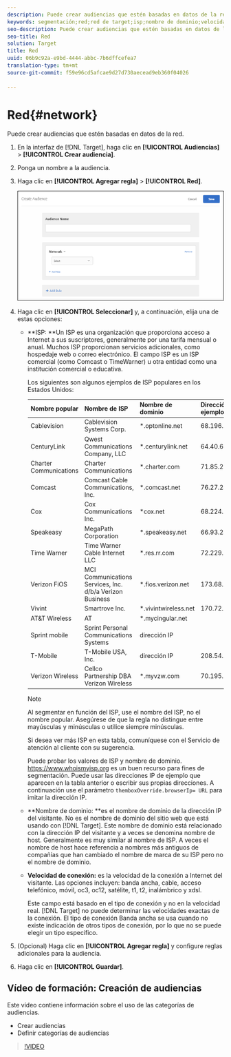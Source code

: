 ```yaml
---
description: Puede crear audiencias que estén basadas en datos de la red.
keywords: segmentación;red;red de target;isp;nombre de dominio;velocidad de conexión;isp de target;nombre de dominio de target;velocidad de conexión de target
seo-description: Puede crear audiencias que estén basadas en datos de la red.
seo-title: Red
solution: Target
title: Red
uuid: 06b9c92a-e9bd-4444-abbc-7b6dffcefea7
translation-type: tm+mt
source-git-commit: f59e96cd5afcae9d27d730aecead9eb360f04026

---
```



# Red{#network}

Puede crear audiencias que estén basadas en datos de la red.

1. En la interfaz de [!DNL Target], haga clic en **[!UICONTROL Audiencias]** &gt; **[!UICONTROL Crear audiencia]**.
1. Ponga un nombre a la audiencia.
1. Haga clic en **[!UICONTROL Agregar regla]** &gt; **[!UICONTROL Red]**.

   ![](assets/target_network.png)

1. Haga clic en **[!UICONTROL Seleccionar]** y, a continuación, elija una de estas opciones:

   * **ISP: **Un ISP es una organización que proporciona acceso a Internet a sus suscriptores, generalmente por una tarifa mensual o anual. Muchos ISP proporcionan servicios adicionales, como hospedaje web o correo electrónico. El campo ISP es un ISP comercial (como Comcast o TimeWarner) u otra entidad como una institución comercial o educativa.

      Los siguientes son algunos ejemplos de ISP populares en los Estados Unidos:

      | Nombre popular | Nombre de ISP | Nombre de dominio | Dirección IP de ejemplo |
      |---|---|---|---|
      | Cablevision | Cablevision Systems Corp. | *.optonline.net | 68.196.130.239 |
      | CenturyLink | Qwest Communications Company, LLC | *.centurylink.net | 64.40.65.0 |
      | Charter Communications | Charter Communications | *.charter.com | 71.85.225.124 |
      | Comcast | Comcast Cable Communications, Inc. | *.comcast.net | 76.27.24.28 |
      | Cox | Cox Communications Inc. | *cox.net | 68.224.174.22 |
      | Speakeasy | MegaPath Corporation | *.speakeasy.net | 66.93.240.0 |
      | Time Warner | Time Warner Cable Internet LLC | *.res.rr.com | 72.229.28.185 |
      | Verizon FiOS | MCI Communications Services, Inc. d/b/a Verizon Business | *.fios.verizon.net | 173.68.112.34 |
      | Vivint | Smartrove Inc. | *.vivintwireless.net | 170.72.26.105 |
      | AT&amp;T Wireless | AT | *.mycingular.net |  |
      | Sprint mobile | Sprint Personal Communications Systems | dirección IP |  |
      | T-Mobile | T-Mobile USA, Inc. | dirección IP | 208.54.86.0 |
      | Verizon Wireless | Cellco Partnership DBA Verizon Wireless | *.myvzw.com | 70.195.74.199 |

      >[!NOTE]
      >
      >Al segmentar en función del ISP, use el nombre del ISP, no el nombre popular. Asegúrese de que la regla no distingue entre mayúsculas y minúsculas o utilice siempre minúsculas.

      Si desea ver más ISP en esta tabla, comuníquese con el Servicio de atención al cliente con su sugerencia.

      Puede probar los valores de ISP y nombre de dominio. [](https://www.whoismyisp.org)https://www.whoismyisp.org es un buen recurso para fines de segmentación. Puede usar las direcciones IP de ejemplo que aparecen en la tabla anterior o escribir sus propias direcciones. A continuación use el parámetro `themboxOverride.browserIp= URL` para imitar la dirección IP.

   * **Nombre de dominio: **es el nombre de dominio de la dirección IP del visitante. No es el nombre de dominio del sitio web que está usando con [!DNL Target]. Este nombre de dominio está relacionado con la dirección IP del visitante y a veces se denomina nombre de host. Generalmente es muy similar al nombre de ISP. A veces el nombre de host hace referencia a nombres más antiguos de compañías que han cambiado el nombre de marca de su ISP pero no el nombre de dominio.
   * **Velocidad de conexión:** es la velocidad de la conexión a Internet del visitante. Las opciones incluyen: banda ancha, cable, acceso telefónico, móvil, oc3, oc12, satélite, t1, t2, inalámbrico y xdsl.

      Este campo está basado en el tipo de conexión y no en la velocidad real. [!DNL Target] no puede determinar las velocidades exactas de la conexión. El tipo de conexión Banda ancha se usa cuando no existe indicación de otros tipos de conexión, por lo que no se puede elegir un tipo específico.

1. (Opcional) Haga clic en **[!UICONTROL Agregar regla]** y configure reglas adicionales para la audiencia.
1. Haga clic en **[!UICONTROL Guardar]**.

## Vídeo de formación: Creación de audiencias

Este vídeo contiene información sobre el uso de las categorías de audiencias.

* Crear audiencias
* Definir categorías de audiencias

>[!VIDEO](https://video.tv.adobe.com/v/17392)